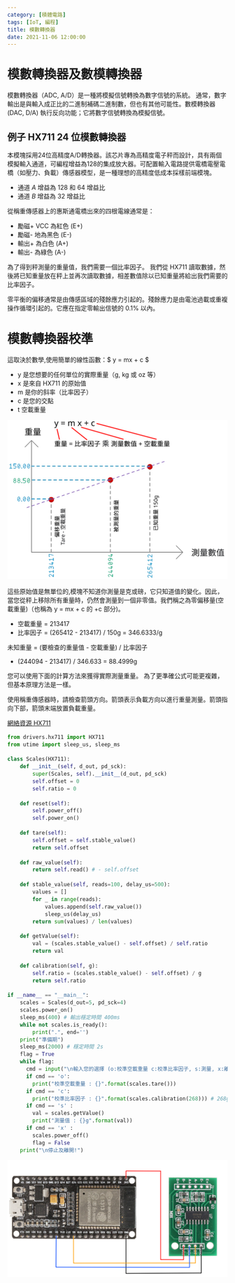 ```yaml
---
category: [積體電路]
tags: [IoT, 編程]
title: 模數轉換器
date: 2021-11-06 12:00:00
---
```


# 模數轉換器及數模轉換器

模數轉換器（ADC, A/D）是一種將模擬信號轉換為數字信號的系統。 通常，數字輸出是與輸入成正比的二進制補碼二進制數，但也有其他可能性。數模轉換器 (DAC, D/A) 執行反向功能；它將數字信號轉換為模擬信號。

## 例子 HX711 24 位模數轉換器

本模塊採用24位高精度A/D轉換器。該芯片專為高精度電子秤而設計，具有兩個模擬輸入通道，可編程增益為128的集成放大器。可配置輸入電路提供電橋電壓電橋（如壓力、負載）傳感器模型，是一種理想的高精度低成本採樣前端模塊。

 - 通道 *A* 增益為 128 和 64 增益比
 - 通道 *B* 增益為 32 增益比
 
從稱重傳感器上的惠斯通電橋出來的四根電線通常是：

 - 勵磁+ VCC 為紅色 (E+)
 - 勵磁- 地為黑色 (E-)
 - 輸出+ 為白色 (A+)
 - 輸出- 為綠色 (A-)
 
為了得到秤測量的重量值，我們需要一個比率因子。 我們從 HX711 讀取數據，然後將已知重量放在秤上並再次讀取數據，相差數值除以已知重量將給出我們需要的比率因子。
 
零平衡的偏移通常是由傳感區域的殘餘應力引起的。殘餘應力是由電池過載或重複操作循環引起的。它應在指定零輸出信號的 0.1% 以內。

# 模數轉換器校準

這取決於數學,使用簡單的線性函數：$ y = mx + c $

 - y 是您想要的任何單位的實際重量（g, kg 或 oz 等）
 - x 是來自 HX711 的原始值
 - m 是你的斜率（比率因子）
 - c 是您的交點
 - t 空載重量

![Alt scale](../assets/img/iot/linearw.png)

這些原始值是無單位的,模塊不知道你測量是克或磅，它只知道值的變化。因此，當您從秤上移除所有重量時，仍然會測量到一個非零值。我們稱之為零偏移量(空載重量)（也稱為 y = mx + c 的 +c 部分)。

 - 空載重量 = 213417
 - 比率因子 = (265412 - 213417) / 150g = 346.6333/g

未知重量 = (要檢查的重量值 - 空載重量) / 比率因子

 - (244094 - 213417) / 346.633 = 88.4999g

您可以使用下面的計算方法來獲得實際測量重量。 為了更準確公式可能更複雜，但基本原理方法是一樣。


 
使用稱重傳感器時，請檢查箭頭方向。箭頭表示負載方向以進行重量測量。箭頭指向下部，箭頭末端放置負載重量。
 
  [網絡資源 HX711](https://github.com/SergeyPiskunov/micropython-hx711)


```python
from drivers.hx711 import HX711
from utime import sleep_us, sleep_ms

class Scales(HX711):
    def __init__(self, d_out, pd_sck):
        super(Scales, self).__init__(d_out, pd_sck)
        self.offset = 0
        self.ratio = 0

    def reset(self):
        self.power_off()
        self.power_on()

    def tare(self):
        self.offset = self.stable_value()
        return self.offset

    def raw_value(self):
        return self.read() # - self.offset

    def stable_value(self, reads=100, delay_us=500):
        values = []
        for _ in range(reads):
            values.append(self.raw_value())
            sleep_us(delay_us)
        return sum(values) / len(values)            

    def getValue(self):
        val = (scales.stable_value() - self.offset) / self.ratio
        return val

    def calibration(self, g):
        self.ratio = (scales.stable_value() - self.offset) / g
        return self.ratio

if __name__ == "__main__":
    scales = Scales(d_out=5, pd_sck=4)
    scales.power_on()
    sleep_ms(400) # 輸出穩定時間 400ms
    while not scales.is_ready():
        print(".", end='')
    print("準備期")
    sleep_ms(2000) # 穩定時間 2s
    flag = True
    while flag:
      cmd = input("\n輸入您的選擇 (o:校準空載重量 c:校準比率因子, s:測量, x:離開) : ")
      if cmd == 'o':
        print("校準空載重量 : {}".format(scales.tare()))
      if cmd == 'c':
        print("校準比率因子 : {}".format(scales.calibration(268))) # 268g 參考重量
      if cmd == 's' :
        val = scales.getValue()
        print("測量值 : {}g".format(val))
      if cmd == 'x' :
        scales.power_off()
        flag = False
    print("\n停止及離開!")

```

![Alt scale](../assets/img/iot/scales.png)